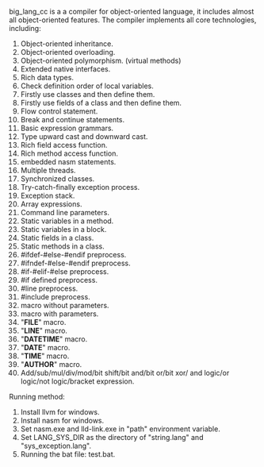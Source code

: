 big_lang_cc is a a compiler for object-oriented language, it includes almost all object-oriented features. The compiler implements all core technologies, including:
1.  Object-oriented inheritance.
2.  Object-oriented overloading.
3.  Object-oriented polymorphism. (virtual methods)
4.  Extended native interfaces.
5.  Rich data types.
6.  Check definition order of local variables.
7.  Firstly use classes and then define them.
8.  Firstly use fields of a class and then define them.
9.  Flow control statement.
10. Break and continue statements.
11. Basic expression grammars.
12. Type upward cast and downward cast.
13. Rich field access function.
14. Rich method access function.
15. embedded nasm statements.
16. Multiple threads.
17. Synchronized classes.
18. Try-catch-finally exception process.
19. Exception stack.
20. Array expressions.
21. Command line parameters.
22. Static variables in a method.
23. Static variables in a block.
24. Static fields in a class.
25. Static methods in a class.
26. #ifdef-#else-#endif preprocess.
27. #ifndef-#else-#endif preprocess.
28. #if-#elif-#else preprocess.
29. #if defined preprocess.
30. #line preprocess.
31. #include preprocess.
32. macro without parameters.
33. macro with parameters.
34. "__FILE__"  macro.
35. "__LINE__" macro.
36. "__DATETIME__" macro.
37. "__DATE__" macro.
38. "__TIME__" macro.
39. "__AUTHOR__" macro.
40. Add/sub/mul/div/mod/bit shift/bit and/bit or/bit xor/ and logic/or logic/not logic/bracket expression.

Running method:
1. Install llvm for windows.<br>
2. Install nasm for windows.<br>
3. Set nasm.exe and lld-link.exe in "path" environment variable.<br>
4. Set LANG_SYS_DIR as the directory of "string.lang" and "sys_exception.lang".<br>
5. Running the bat file: test.bat.<br>
